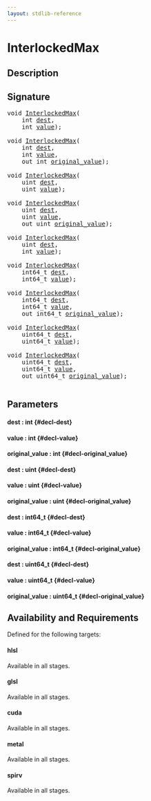 ```yaml
---
layout: stdlib-reference
---
```


# InterlockedMax

## Description





## Signature 

<pre>
<span class="code_keyword">void</span> <a href="/stdlib-reference/global-decls/interlockedmax-0b">InterlockedMax</a>(
    <span class="code_keyword">int</span> <a href="/stdlib-reference/global-decls/interlockedmax-0b#decl-dest" class="code_param">dest</a>,
    <span class="code_keyword">int</span> <a href="/stdlib-reference/global-decls/interlockedmax-0b#decl-value" class="code_param">value</a>);

<span class="code_keyword">void</span> <a href="/stdlib-reference/global-decls/interlockedmax-0b">InterlockedMax</a>(
    <span class="code_keyword">int</span> <a href="/stdlib-reference/global-decls/interlockedmax-0b#decl-dest" class="code_param">dest</a>,
    <span class="code_keyword">int</span> <a href="/stdlib-reference/global-decls/interlockedmax-0b#decl-value" class="code_param">value</a>,
    <span class="code_keyword">out</span> <span class="code_keyword">int</span> <a href="/stdlib-reference/global-decls/interlockedmax-0b#decl-original_value" class="code_param">original_value</a>);

<span class="code_keyword">void</span> <a href="/stdlib-reference/global-decls/interlockedmax-0b">InterlockedMax</a>(
    <span class="code_keyword">uint</span> <a href="/stdlib-reference/global-decls/interlockedmax-0b#decl-dest" class="code_param">dest</a>,
    <span class="code_keyword">uint</span> <a href="/stdlib-reference/global-decls/interlockedmax-0b#decl-value" class="code_param">value</a>);

<span class="code_keyword">void</span> <a href="/stdlib-reference/global-decls/interlockedmax-0b">InterlockedMax</a>(
    <span class="code_keyword">uint</span> <a href="/stdlib-reference/global-decls/interlockedmax-0b#decl-dest" class="code_param">dest</a>,
    <span class="code_keyword">uint</span> <a href="/stdlib-reference/global-decls/interlockedmax-0b#decl-value" class="code_param">value</a>,
    <span class="code_keyword">out</span> <span class="code_keyword">uint</span> <a href="/stdlib-reference/global-decls/interlockedmax-0b#decl-original_value" class="code_param">original_value</a>);

<span class="code_keyword">void</span> <a href="/stdlib-reference/global-decls/interlockedmax-0b">InterlockedMax</a>(
    <span class="code_keyword">uint</span> <a href="/stdlib-reference/global-decls/interlockedmax-0b#decl-dest" class="code_param">dest</a>,
    <span class="code_keyword">int</span> <a href="/stdlib-reference/global-decls/interlockedmax-0b#decl-value" class="code_param">value</a>);

<span class="code_keyword">void</span> <a href="/stdlib-reference/global-decls/interlockedmax-0b">InterlockedMax</a>(
    int64_t <a href="/stdlib-reference/global-decls/interlockedmax-0b#decl-dest" class="code_param">dest</a>,
    int64_t <a href="/stdlib-reference/global-decls/interlockedmax-0b#decl-value" class="code_param">value</a>);

<span class="code_keyword">void</span> <a href="/stdlib-reference/global-decls/interlockedmax-0b">InterlockedMax</a>(
    int64_t <a href="/stdlib-reference/global-decls/interlockedmax-0b#decl-dest" class="code_param">dest</a>,
    int64_t <a href="/stdlib-reference/global-decls/interlockedmax-0b#decl-value" class="code_param">value</a>,
    <span class="code_keyword">out</span> int64_t <a href="/stdlib-reference/global-decls/interlockedmax-0b#decl-original_value" class="code_param">original_value</a>);

<span class="code_keyword">void</span> <a href="/stdlib-reference/global-decls/interlockedmax-0b">InterlockedMax</a>(
    uint64_t <a href="/stdlib-reference/global-decls/interlockedmax-0b#decl-dest" class="code_param">dest</a>,
    uint64_t <a href="/stdlib-reference/global-decls/interlockedmax-0b#decl-value" class="code_param">value</a>);

<span class="code_keyword">void</span> <a href="/stdlib-reference/global-decls/interlockedmax-0b">InterlockedMax</a>(
    uint64_t <a href="/stdlib-reference/global-decls/interlockedmax-0b#decl-dest" class="code_param">dest</a>,
    uint64_t <a href="/stdlib-reference/global-decls/interlockedmax-0b#decl-value" class="code_param">value</a>,
    <span class="code_keyword">out</span> uint64_t <a href="/stdlib-reference/global-decls/interlockedmax-0b#decl-original_value" class="code_param">original_value</a>);

</pre>

## Parameters

#### dest  : int {#decl-dest}
#### value  : int {#decl-value}
#### original\_value  : int {#decl-original_value}
#### dest  : uint {#decl-dest}
#### value  : uint {#decl-value}
#### original\_value  : uint {#decl-original_value}
#### dest  : int64\_t {#decl-dest}
#### value  : int64\_t {#decl-value}
#### original\_value  : int64\_t {#decl-original_value}
#### dest  : uint64\_t {#decl-dest}
#### value  : uint64\_t {#decl-value}
#### original\_value  : uint64\_t {#decl-original_value}

## Availability and Requirements

Defined for the following targets:

#### hlsl
Available in all stages.

#### glsl
Available in all stages.

#### cuda
Available in all stages.

#### metal
Available in all stages.

#### spirv
Available in all stages.



